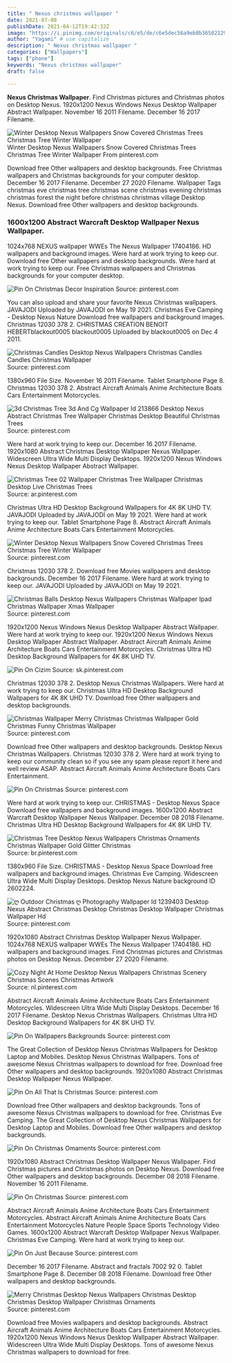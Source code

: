 ```yaml
---
title: " Nexus christmas wallpaper "
date: 2021-07-08
publishDate: 2021-04-12T19:42:32Z
image: "https://i.pinimg.com/originals/c6/e5/de/c6e5dec56a9eb8b36502129d5d582cf1.jpg"
author: "Yagami" # use capitalize
description: " Nexus christmas wallpaper "
categories: ["Wallpapers"]
tags: ["phone"]
keywords: "Nexus christmas wallpaper"
draft: false

---
```



**Nexus Christmas Wallpaper**. Find Christmas pictures and Christmas photos on Desktop Nexus. 1920x1200 Nexus Windows Nexus Desktop Wallpaper Abstract Wallpaper. November 16 2011 Filename. December 16 2017 Filename.

![Winter Desktop Nexus Wallpapers Snow Covered Christmas Trees Christmas Tree Winter Wallpaper](https://i.pinimg.com/originals/12/99/f1/1299f1a8422d8eed2129302238e14c23.jpg "Winter Desktop Nexus Wallpapers Snow Covered Christmas Trees Christmas Tree Winter Wallpaper")
Winter Desktop Nexus Wallpapers Snow Covered Christmas Trees Christmas Tree Winter Wallpaper From pinterest.com


Download free Other wallpapers and desktop backgrounds. Free Christmas wallpapers and Christmas backgrounds for your computer desktop. December 16 2017 Filename. December 27 2020 Filename. Wallpaper Tags christmas eve christmas tree christmas scene christmas evening christmas christmas forest the night before christmas christmas village Desktop Nexus. Download free Other wallpapers and desktop backgrounds.

### 1600x1200 Abstract Warcraft Desktop Wallpaper Nexus Wallpaper.

1024x768 NEXUS wallpaper WWEs The Nexus Wallpaper 17404186. HD wallpapers and background images. Were hard at work trying to keep our. Download free Other wallpapers and desktop backgrounds. Were hard at work trying to keep our. Free Christmas wallpapers and Christmas backgrounds for your computer desktop.


![Pin On Christmas Decor Inspiration](https://i.pinimg.com/originals/49/57/e5/4957e56200ee59b60e61cf3d3cc21b04.jpg "Pin On Christmas Decor Inspiration")
Source: pinterest.com

You can also upload and share your favorite Nexus Christmas wallpapers. JAVAJODI Uploaded by JAVAJODI on May 19 2021. Christmas Eve Camping - Desktop Nexus Nature Download free wallpapers and background images. Christmas 12030 378 2. CHRISTMAS CREATION BENOIT HEBERTblackout0005 blackout0005 Uploaded by blackout0005 on Dec 4 2011.

![Christmas Candles Desktop Nexus Wallpapers Christmas Candles Candles Christmas Wallpaper](https://i.pinimg.com/originals/c3/01/09/c301097b5b6d9f4737abe91c8478bb69.jpg "Christmas Candles Desktop Nexus Wallpapers Christmas Candles Candles Christmas Wallpaper")
Source: pinterest.com

1380x960 File Size. November 16 2011 Filename. Tablet Smartphone Page 8. Christmas 12030 378 2. Abstract Aircraft Animals Anime Architecture Boats Cars Entertainment Motorcycles.

![3d Christmas Tree 3d And Cg Wallpaper Id 213866 Desktop Nexus Abstract Christmas Tree Wallpaper Christmas Desktop Beautiful Christmas Trees](https://i.pinimg.com/originals/b0/cb/92/b0cb92117e65f3ad895e9a3770420e45.jpg "3d Christmas Tree 3d And Cg Wallpaper Id 213866 Desktop Nexus Abstract Christmas Tree Wallpaper Christmas Desktop Beautiful Christmas Trees")
Source: pinterest.com

Were hard at work trying to keep our. December 16 2017 Filename. 1920x1080 Abstract Christmas Desktop Wallpaper Nexus Wallpaper. Widescreen Ultra Wide Multi Display Desktops. 1920x1200 Nexus Windows Nexus Desktop Wallpaper Abstract Wallpaper.

![Christmas Tree 02 Wallpaper Christmas Tree Wallpaper Christmas Desktop Live Christmas Trees](https://i.pinimg.com/originals/68/d7/8a/68d78aacf492066ec0cfb10cd8ec10b6.jpg "Christmas Tree 02 Wallpaper Christmas Tree Wallpaper Christmas Desktop Live Christmas Trees")
Source: ar.pinterest.com

Christmas Ultra HD Desktop Background Wallpapers for 4K 8K UHD TV. JAVAJODI Uploaded by JAVAJODI on May 19 2021. Were hard at work trying to keep our. Tablet Smartphone Page 8. Abstract Aircraft Animals Anime Architecture Boats Cars Entertainment Motorcycles.

![Winter Desktop Nexus Wallpapers Snow Covered Christmas Trees Christmas Tree Winter Wallpaper](https://i.pinimg.com/originals/12/99/f1/1299f1a8422d8eed2129302238e14c23.jpg "Winter Desktop Nexus Wallpapers Snow Covered Christmas Trees Christmas Tree Winter Wallpaper")
Source: pinterest.com

Christmas 12030 378 2. Download free Movies wallpapers and desktop backgrounds. December 16 2017 Filename. Were hard at work trying to keep our. JAVAJODI Uploaded by JAVAJODI on May 19 2021.

![Christmas Balls Desktop Nexus Wallpapers Christmas Wallpaper Ipad Christmas Wallpaper Xmas Wallpaper](https://i.pinimg.com/originals/49/4d/e0/494de0c6ec51e534f6cd1f02aa0c95e9.jpg "Christmas Balls Desktop Nexus Wallpapers Christmas Wallpaper Ipad Christmas Wallpaper Xmas Wallpaper")
Source: pinterest.com

1920x1200 Nexus Windows Nexus Desktop Wallpaper Abstract Wallpaper. Were hard at work trying to keep our. 1920x1200 Nexus Windows Nexus Desktop Wallpaper Abstract Wallpaper. Abstract Aircraft Animals Anime Architecture Boats Cars Entertainment Motorcycles. Christmas Ultra HD Desktop Background Wallpapers for 4K 8K UHD TV.

![Pin On Cizim](https://i.pinimg.com/474x/0b/39/b7/0b39b7ffbfd7236942b085f3915aca04.jpg "Pin On Cizim")
Source: sk.pinterest.com

Christmas 12030 378 2. Desktop Nexus Christmas Wallpapers. Were hard at work trying to keep our. Christmas Ultra HD Desktop Background Wallpapers for 4K 8K UHD TV. Download free Other wallpapers and desktop backgrounds.

![Christmas Wallpaper Merry Christmas Christmas Wallpaper Gold Christmas Funny Christmas Wallpaper](https://i.pinimg.com/originals/21/a2/93/21a293d79bbb8d142e49cfb1d7b9b1f1.jpg "Christmas Wallpaper Merry Christmas Christmas Wallpaper Gold Christmas Funny Christmas Wallpaper")
Source: pinterest.com

Download free Other wallpapers and desktop backgrounds. Desktop Nexus Christmas Wallpapers. Christmas 12030 378 2. Were hard at work trying to keep our community clean so if you see any spam please report it here and well review ASAP. Abstract Aircraft Animals Anime Architecture Boats Cars Entertainment.

![Pin On Christmas](https://i.pinimg.com/600x315/bb/e3/22/bbe322f565d38eaff956e7ae72a2dfcb.jpg "Pin On Christmas")
Source: pinterest.com

Were hard at work trying to keep our. CHRISTMAS - Desktop Nexus Space Download free wallpapers and background images. 1600x1200 Abstract Warcraft Desktop Wallpaper Nexus Wallpaper. December 08 2018 Filename. Christmas Ultra HD Desktop Background Wallpapers for 4K 8K UHD TV.

![Christmas Tree Desktop Nexus Wallpapers Christmas Ornaments Christmas Wallpaper Gold Glitter Christmas](https://i.pinimg.com/originals/9e/6e/c6/9e6ec657adb6766c674bd6c13bf9bcf0.jpg "Christmas Tree Desktop Nexus Wallpapers Christmas Ornaments Christmas Wallpaper Gold Glitter Christmas")
Source: br.pinterest.com

1380x960 File Size. CHRISTMAS - Desktop Nexus Space Download free wallpapers and background images. Christmas Eve Camping. Widescreen Ultra Wide Multi Display Desktops. Desktop Nexus Nature background ID 2602224.

![ღ Outdoor Christmas ღ Photography Wallpaper Id 1239403 Desktop Nexus Abstract Christmas Desktop Christmas Desktop Wallpaper Christmas Wallpaper Hd](https://i.pinimg.com/originals/3a/56/d0/3a56d0fcbbf15ddff3a45658788aa4f8.jpg "ღ Outdoor Christmas ღ Photography Wallpaper Id 1239403 Desktop Nexus Abstract Christmas Desktop Christmas Desktop Wallpaper Christmas Wallpaper Hd")
Source: pinterest.com

1920x1080 Abstract Christmas Desktop Wallpaper Nexus Wallpaper. 1024x768 NEXUS wallpaper WWEs The Nexus Wallpaper 17404186. HD wallpapers and background images. Find Christmas pictures and Christmas photos on Desktop Nexus. December 27 2020 Filename.

![Cozy Night At Home Desktop Nexus Wallpapers Christmas Scenery Christmas Scenes Christmas Artwork](https://i.pinimg.com/originals/29/95/c3/2995c39755b3d00539bb1cedc823501f.jpg "Cozy Night At Home Desktop Nexus Wallpapers Christmas Scenery Christmas Scenes Christmas Artwork")
Source: nl.pinterest.com

Abstract Aircraft Animals Anime Architecture Boats Cars Entertainment Motorcycles. Widescreen Ultra Wide Multi Display Desktops. December 16 2017 Filename. Desktop Nexus Christmas Wallpapers. Christmas Ultra HD Desktop Background Wallpapers for 4K 8K UHD TV.

![Pin On Wallpapers Backgrounds](https://i.pinimg.com/originals/c2/0e/84/c20e84a66801ac9ef7521784d3975ca7.jpg "Pin On Wallpapers Backgrounds")
Source: pinterest.com

The Great Collection of Desktop Nexus Christmas Wallpapers for Desktop Laptop and Mobiles. Desktop Nexus Christmas Wallpapers. Tons of awesome Nexus Christmas wallpapers to download for free. Download free Other wallpapers and desktop backgrounds. 1920x1080 Abstract Christmas Desktop Wallpaper Nexus Wallpaper.

![Pin On All That Is Christmas](https://i.pinimg.com/originals/af/fe/5f/affe5f2f543fd2199fb014f0cb12c5e2.jpg "Pin On All That Is Christmas")
Source: pinterest.com

Download free Other wallpapers and desktop backgrounds. Tons of awesome Nexus Christmas wallpapers to download for free. Christmas Eve Camping. The Great Collection of Desktop Nexus Christmas Wallpapers for Desktop Laptop and Mobiles. Download free Other wallpapers and desktop backgrounds.

![Pin On Christmas Omaments](https://i.pinimg.com/originals/1c/ab/46/1cab46bade5291763c7dbfd60dac0d85.jpg "Pin On Christmas Omaments")
Source: pinterest.com

1920x1080 Abstract Christmas Desktop Wallpaper Nexus Wallpaper. Find Christmas pictures and Christmas photos on Desktop Nexus. Download free Other wallpapers and desktop backgrounds. December 08 2018 Filename. November 16 2011 Filename.

![Pin On Christmas](https://i.pinimg.com/originals/42/0f/6f/420f6f96738b6d0a3704af60781bd24a.jpg "Pin On Christmas")
Source: pinterest.com

Abstract Aircraft Animals Anime Architecture Boats Cars Entertainment Motorcycles. Abstract Aircraft Animals Anime Architecture Boats Cars Entertainment Motorcycles Nature People Space Sports Technology Video Games. 1600x1200 Abstract Warcraft Desktop Wallpaper Nexus Wallpaper. Christmas Eve Camping. Were hard at work trying to keep our.

![Pin On Just Because](https://i.pinimg.com/originals/4f/ec/8a/4fec8a5f2eb2287d5b6219f7ba33d459.jpg "Pin On Just Because")
Source: pinterest.com

December 16 2017 Filename. Abstract and fractals 7002 92 0. Tablet Smartphone Page 8. December 08 2018 Filename. Download free Other wallpapers and desktop backgrounds.

![Merry Christmas Desktop Nexus Wallpapers Christmas Desktop Christmas Desktop Wallpaper Christmas Ornaments](https://i.pinimg.com/originals/c6/e5/de/c6e5dec56a9eb8b36502129d5d582cf1.jpg "Merry Christmas Desktop Nexus Wallpapers Christmas Desktop Christmas Desktop Wallpaper Christmas Ornaments")
Source: pinterest.com

Download free Movies wallpapers and desktop backgrounds. Abstract Aircraft Animals Anime Architecture Boats Cars Entertainment Motorcycles. 1920x1200 Nexus Windows Nexus Desktop Wallpaper Abstract Wallpaper. Widescreen Ultra Wide Multi Display Desktops. Tons of awesome Nexus Christmas wallpapers to download for free.

